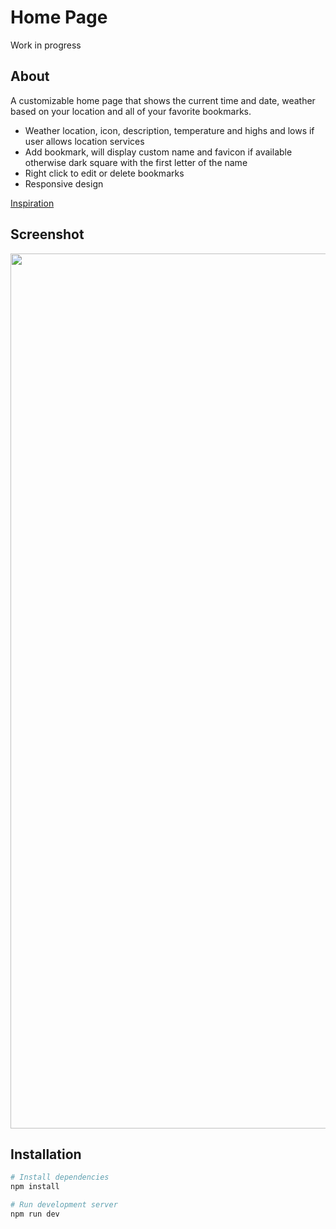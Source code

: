 # Home Page

Work in progress

## About

A customizable home page that shows the current time and date, weather based on your location and all of your favorite bookmarks.

- Weather location, icon, description, temperature and highs and lows if user allows location services
- Add bookmark, will display custom name and favicon if available otherwise dark square with the first letter of the name
- Right click to edit or delete bookmarks
- Responsive design

[Inspiration](https://homey-app.online/)

## Screenshot

<img width="1400" src="https://user-images.githubusercontent.com/72305598/129457706-34318894-d5f8-4c84-b67a-d246ecd9799e.png">

## Installation

```bash
# Install dependencies
npm install

# Run development server
npm run dev
```
